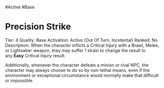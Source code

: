 #Active 
#Base 

# Precision Strike
Tier: 4
Quality: Base
Activation: Active (Out Of Turn, Incidental)
Ranked: No
Description: When the character inflicts a Critical Injury with a Brawl, Melee, or Lightsaber weapon, they may suffer 1 strain to change the result to any **Easy** Critical Injury result.

Additionally, whenever the character defeats a minion or rival NPC, the character may always choose to do so by non-lethal means, even if the environment or exceptional circumstance would normally make that difficult or impossible.